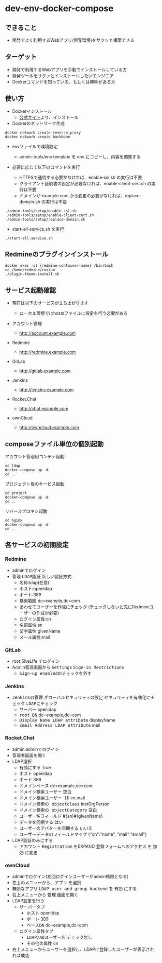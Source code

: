 # dev-env-docker-compose

## できること

- 開発でよく利用するWebアプリ(開発環境)をサクッと構築できる

## ターゲット

- 開発で利用するWebアプリを手動でインストールしている方
- 開発ツールをサクッとインストールしたいエンジニア
- Dockerコマンドを知っている、もしくは興味がある方

## 使い方

- Dockerインストール
  - [公式サイト](https://www.docker.com/)より、インストール
- Dockerのネットワーク作成
```
docker network create reverse_proxy
docker network create backbone
```

- envファイルで環境設定
  - admin-tools/env.template を env にコピーし、内容を調整する

- 必要に応じて以下のコマンドを実行
  - HTTPSで通信する必要がなければ、enable-ssl.sh の実行は不要
  - クライアント証明書の設定が必要なければ、enable-client-cert.sh の実行は不要
  - ドメインが example.com から変更の必要がなければ、replace-domain.sh の実行は不要

```
./admin-tools/setup/enable-ssl.sh
./admin-tools/setup/enable-client-cert.sh
./admin-tools/setup/replace-domain.sh
```

- start-all-service.sh を実行
```
./start-all-service.sh
```

## Redmineのプラグインインストール

```
docker exec -it {redmine-container-name} /bin/bash
cd /home/redmine/custom
./plugin-theme-install.sh
```

## サービス起動確認

- 現在は以下のサービスが立ち上がります
  - ローカル環境ではhostsファイルに設定を行う必要がある

- アカウント管理
  - http://account.example.com
- Redmine
  - http://redmine.example.com
- GitLab
  - http://gitlab.example.com
- Jenkins
  - http://jenkins.example.com
- Rocket.Chat
  - http://chat.example.com
- ownCloud
  - http://owncloud.example.com

## composeファイル単位の個別起動

アカウント管理用コンテナ起動

```
cd ldap
docker-compose up -d
cd ..
```

プロジェクト毎のサービス起動

```
cd project
docker-compose up -d
cd ..
```

リバースプロキシ起動

```
cd nginx
docker-compose up -d
cd ..
```

## 各サービスの初期設定

### Redmine

- adminでログイン
- <kbd>管理</kbd> <kbd>LDAP認証</kbd> <kbd>新しい認証方式</kbd>
  - 名称:ldap(任意)
  - ホスト:openldap
  - ポート:389
  - 検索範囲:dc=example,dc=com
  - あわせてユーザーを作成にチェック (チェックしないと先にRedmineユーザーの作成が必要)
  - ログイン属性:cn
  - 名前属性:sn
  - 苗字属性:givenName
  - メール属性:mail

### GitLab

- root:5iveL!fe でログイン
- Admin管理画面から <kbd>Settings</kbd> <kbd>Sign-in Restrictions</kbd>
  - <kbd>Sign-up enabled</kbd>のチェックを外す

### Jenkins

- <kbd>Jenkinsの管理</kbd> <kbd>グローバルセキュリティの設定</kbd> <kbd>セキュリティを有効化</kbd>にチェック <kbd>LDAP</kbd>にチェック
  - <kbd>サーバー</kbd> openldap
  - <kbd>root DN</kbd> dc=example,dc=com
  - <kbd>Display Name LDAP attribute</kbd> displayName
  - <kbd>Email Address LDAP attribute</kbd> mail

### Rocket.Chat

- admin:adminでログイン
- 管理者画面を開く
- LDAP選択
  - <kbd>有効にする</kbd> True
  - <kbd>ホスト</kbd> openldap
  - <kbd>ポート</kbd> 389
  - <kbd>ドメインベース</kbd> dc=example,dc=com
  - <kbd>ドメイン検索ユーザー</kbd> 空白
  - <kbd>ドメイン検索ユーザー ID</kbd> cn,mail
  - <kbd>ドメイン検索の objectclass</kbd> inetOrgPerson
  - <kbd>ドメイン検索の objectCategory</kbd> 空白
  - <kbd>ユーザー名フィールド</kbd> #{sn}#{givenName}
  - <kbd>データを同期する</kbd> はい
  - <kbd>ユーザーのアバターを同期する</kbd> いいえ
  - <kbd>ユーザーデータのフィールドマップ</kbd> {"cn":"name", "mail":"email"}
- LDAP認証のみにする
  - <kbd>アカウント</kbd> <kbd>Registration</kbd> をEXPAND <kbd>登録フォームへのアクセス</kbd> を <kbd>無効</kbd> に変更

### ownCloud

- adminでログイン(初回ログインユーザーがadmin権限となる)
- 左上のメニューから、<kbd>アプリ</kbd> を選択
- <kbd>無効なアプリ</kbd> <kbd>LDAP user and group backend</kbd> を <kbd>有効</kbd> にする
- 右上メニューから <kbd>管理</kbd> 画面を開く
- LDAP設定を行う
  - <kbd>サーバー</kbd>タブ
    - <kbd>ホスト</kbd> openldap
    - <kbd>ポート</kbd> 389
    - <kbd>ベースDN</kbd> dc=example,dc=com
  - <kbd>ログイン属性</kbd>タブ
    - <kbd>LDAP/ADユーザー名</kbd> チェック無し
    - <kbd>その他の属性</kbd> cn
- 右上メニューから<kbd>ユーザー</kbd>を選択し、LDAPに登録したユーザーが表示されれば成功
